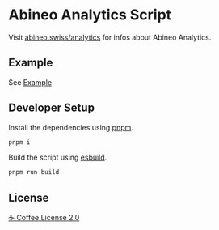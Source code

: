 # Abineo Analytics Script

Visit [abineo.swiss/analytics](https://abineo.swiss/analytics) for infos about Abineo Analytics.

## Example

See [Example](./example/README.md)

## Developer Setup

Install the dependencies using [pnpm](https://pnpm.io/installation).

```sh
pnpm i
```

Build the script using [esbuild](https://esbuild.github.io/).

```sh
pnpm run build
```

## License

[☕ Coffee License 2.0](https://coffee-license.org/v2.0)
